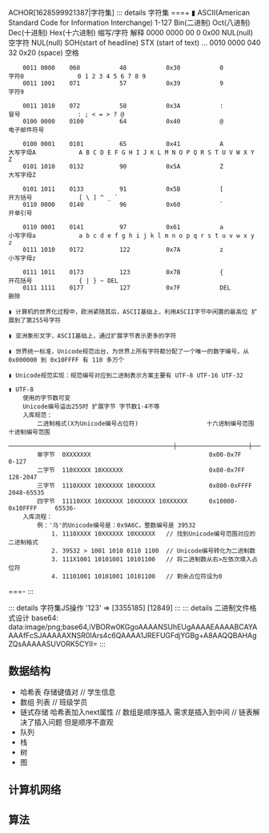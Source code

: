 
ACHOR[1628599921387|字符集]
::: details 字符集
===+
    ▮ ASCII(American Standard Code for Information Interchange) 1-127
        Bin(二进制)   Oct(八进制)   Dec(十进制)   Hex(十六进制)   缩写/字符   解释
        0000 0000    00            0            0x00           NUL(null)   空字符              NUL(null)  SOH(start of headline) STX (start of text) ...
        0010 0000    040           32           0x20           (space)     空格

        0011 0000    060           48           0x30           0           字符0               0 1 2 3 4 5 6 7 8 9    
        0011 1001    071           57           0x39           9           字符9

        0011 1010    072           58           0x3A           :           冒号                : ; < = > ? @
        0100 0000    0100          64           0x40           @           电子邮件符号

        0100 0001    0101          65           0x41           A           大写字母A            A B C D E F G H I J K L M N O P Q R S T U V W X Y Z
        0101 1010    0132          90           0x5A           Z           大写字母Z

        0101 1011    0133          91           0x5B           [           开方括号             [ \ ] ^ _ `
        0110 0000    0140          96           0x60           `           开单引号

        0110 0001    0141          97           0x61           a           小写字母a            a b c d e f g h i j k l m n o p q r s t u v w x y z
        0111 1010    0172          122          0x7A           z           小写字母z

        0111 1011    0173          123          0x7B           {           开花括号             { | } ~ DEL
        0111 1111    0177          127          0x7F           DEL         删除

    ▮ 计算机的世界化过程中，欧洲紧随其后，ASCII基础上，利用ASCII字节中闲置的最高位 扩展到了第255号字符

    ▮ 亚洲象形文字，ASCII基础上，通过扩展字节表示更多的字符

    ▮ 世界统一标准，Unicode规范出台，为世界上所有字符都分配了一个唯一的数字编号，从 0x000000 到 0x10FFFF 有 110 多万个

    ▮ Unicode规范实现：规范编号对应到二进制表示方案主要有 UTF-8 UTF-16 UTF-32

    ▮ UTF-8
        使用的字节数可变
        Unicode编号溢出255时 扩展字节 字节数1-4不等
        入库规范：
            二进制格式(X为Unicode编号占位符)                   十六进制编号范围      十进制编号范围
            ──────────────────────────────────────────────┼────────────────────┼───────────────
            单字节  0XXXXXXX                                 0x00-0x7F            0-127
            二字节  110XXXXX 10XXXXXX                        0x80-0x7FF           128-2047
            三字节  1110XXXX 10XXXXXX 10XXXXXX               0x800-0xFFFF         2048-65535
            四字节  11110XXX 10XXXXXX 10XXXXXX 10XXXXXX      0x10000-0x10FFFF     65536-
        入库流程：
            例：'马'的Unicode编号是：0x9A6C，整数编号是 39532
                1. 1110XXXX 10XXXXXX 10XXXXXX   // 找到Unicode编号范围对应的二进制格式
                2. 39532 > 1001 1010 0110 1100  // Unicode编号转化为二进制数
                3. 111X1001 10101001 10101100   // 将二进制数从右>左依次填入占位符
                4. 11101001 10101001 10101100   // 剩余占位符设为0
===-
:::

::: details 字符集JS操作
'123' => [3355185] [12849]
:::
::: details 二进制文件格式设计
base64: data:image/png;base64,iVBORw0KGgoAAAANSUhEUgAAAAEAAAABCAYAAAAfFcSJAAAAAXNSR0IArs4c6QAAAA1JREFUGFdjYGBg+A8AAQQBAHAgZQsAAAAASUVORK5CYII=
:::

## 数据结构
- 哈希表    存储键值对          // 学生信息
- 数组      列表               // 班级学员
- 链式存储  哈希表加入next属性  // 数组是顺序插入 需求是插入到中间
// 链表解决了插入问题 但是顺序不直观
- 队列
- 栈
- 树
- 图

## 计算机网络

## 算法